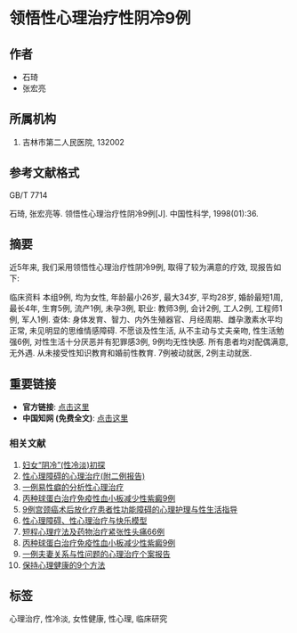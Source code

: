 # 领悟性心理治疗性阴冷9例

## 作者

- 石琦
- 张宏亮

## 所属机构

1. 吉林市第二人民医院, 132002

## 参考文献格式

GB/T 7714

石琦, 张宏亮等. 领悟性心理治疗性阴冷9例[J]. 中国性科学, 1998(01):36.

## 摘要

近5年来, 我们采用领悟性心理治疗性阴冷9例, 取得了较为满意的疗效, 现报告如下: 

临床资料 本组9例, 均为女性, 年龄最小26岁, 最大34岁, 平均28岁, 婚龄最短1周, 最长4年, 生育5例, 流产1例, 未孕3例, 职业: 教师3例, 会计2例, 工人2例, 工程师1例, 军人1例. 查体: 身体发育、智力、内外生殖器官、月经周期、雌孕激素水平均正常, 未见明显的思维情感障碍. 不愿谈及性生活, 从不主动与丈夫亲吻, 性生活勉强6例, 对性生活十分厌恶并有犯罪感3例, 9例均无性快感. 所有患者均对配偶满意, 无外遇. 从未接受性知识教育和婚前性教育. 7例被动就医, 2例主动就医.

## 重要链接

- **官方链接**: [点击这里](http://www.zgxkxzzs.com)
- **中国知网 (免费全文)**: [点击这里](http://kns.cnki.net/KCMS/detail/detail.aspx?filename=XKXZ199801016&DBName=cjfqtotal&dbcode=cjfq)

### 相关文献

1. [妇女“阴冷”(性冷淡)初探](Article/info?aid=310346977)
2. [性心理障碍的心理治疗(附二例报告)](Article/info?aid=310348767)
3. [一例易性癖的分析性心理治疗](Article/info?aid=310337279)
4. [丙种球蛋白治疗免疫性血小板减少性紫癜9例](Article/info?aid=307511248)
5. [9例宫颈癌术后放化疗患者性功能障碍的心理护理与性生活指导](Article/info?aid=310345873)
6. [性心理障碍、性心理治疗与快乐模型](Article/info?aid=333166113)
7. [短程心理疗法及药物治疗紧张性头痛66例](Article/info?aid=309590971)
8. [丙种球蛋白治疗免疫性血小板减少性紫癜9例](Article/info?aid=307511766)
9. [一例夫妻关系与性问题的心理治疗个案报告](Article/info?aid=310349193)
10. [保持心理健康的9个方法](Article/info?aid=322723278)

## 标签

心理治疗, 性冷淡, 女性健康, 性心理, 临床研究